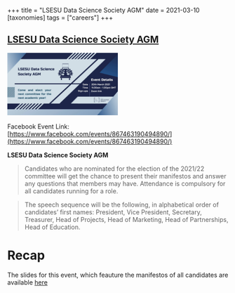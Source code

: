 +++
title = "LSESU Data Science Society AGM"
date = 2021-03-10
[taxonomies]
tags = ["careers"]
+++

## [LSESU Data Science Society AGM](https://www.facebook.com/events/867463190494890/)

<img src = "/2020/event-banners/agm-2020.jpg" height=20% width=50%> 

Facebook Event Link: [https://www.facebook.com/events/867463190494890/](https://www.facebook.com/events/867463190494890/)

**LSESU Data Science Society AGM**

> Candidates who are nominated for the election of the 2021/22 committee will get the chance to present their manifestos and answer any questions that members may have. Attendance is compulsory for all candidates running for a role.

> The speech sequence will be the following, in alphabetical order of candidates’ first names: President, Vice President, Secretary, Treasurer, Head of Projects, Head of Marketing, Head of Partnerships, Head of Education.


# Recap

The slides for this event, which feauture the manifestos of all candidates are available [here](https://docs.google.com/presentation/d/1P2RdQs1uvj5Ia30OzVNHl0ZhdMCal-QJ7PNPLMYRIEI/edit#slide=id.gbd076a4bef_0_134)


